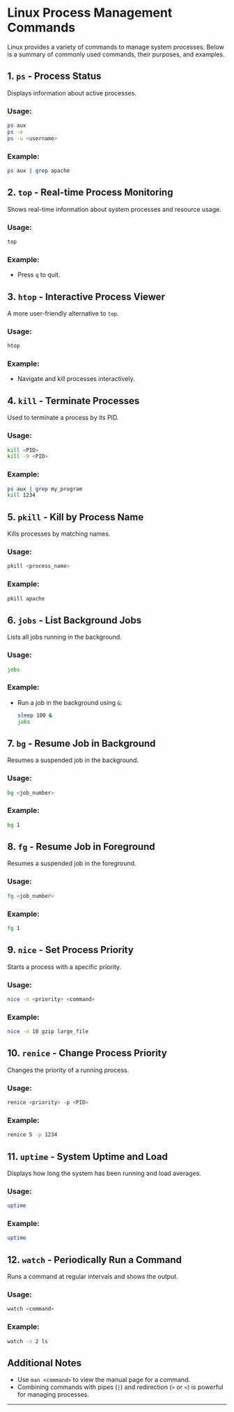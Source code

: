 
# Linux Process Management Commands

Linux provides a variety of commands to manage system processes. Below is a summary of commonly used commands, their purposes, and examples.

## 1. `ps` - Process Status
Displays information about active processes.

### Usage:
```bash
ps aux
ps -e
ps -u <username>
```

### Example:
```bash
ps aux | grep apache
```

## 2. `top` - Real-time Process Monitoring
Shows real-time information about system processes and resource usage.

### Usage:
```bash
top
```

### Example:
- Press `q` to quit.

## 3. `htop` - Interactive Process Viewer
A more user-friendly alternative to `top`.

### Usage:
```bash
htop
```

### Example:
- Navigate and kill processes interactively.

## 4. `kill` - Terminate Processes
Used to terminate a process by its PID.

### Usage:
```bash
kill <PID>
kill -9 <PID>
```

### Example:
```bash
ps aux | grep my_program
kill 1234
```

## 5. `pkill` - Kill by Process Name
Kills processes by matching names.

### Usage:
```bash
pkill <process_name>
```

### Example:
```bash
pkill apache
```

## 6. `jobs` - List Background Jobs
Lists all jobs running in the background.

### Usage:
```bash
jobs
```

### Example:
- Run a job in the background using `&`:  
  ```bash
  sleep 100 &
  jobs
  ```

## 7. `bg` - Resume Job in Background
Resumes a suspended job in the background.

### Usage:
```bash
bg <job_number>
```

### Example:
```bash
bg 1
```

## 8. `fg` - Resume Job in Foreground
Resumes a suspended job in the foreground.

### Usage:
```bash
fg <job_number>
```

### Example:
```bash
fg 1
```

## 9. `nice` - Set Process Priority
Starts a process with a specific priority.

### Usage:
```bash
nice -n <priority> <command>
```

### Example:
```bash
nice -n 10 gzip large_file
```

## 10. `renice` - Change Process Priority
Changes the priority of a running process.

### Usage:
```bash
renice <priority> -p <PID>
```

### Example:
```bash
renice 5 -p 1234
```

## 11. `uptime` - System Uptime and Load
Displays how long the system has been running and load averages.

### Usage:
```bash
uptime
```

### Example:
```bash
uptime
```

## 12. `watch` - Periodically Run a Command
Runs a command at regular intervals and shows the output.

### Usage:
```bash
watch <command>
```

### Example:
```bash
watch -n 2 ls
```

## Additional Notes
- Use `man <command>` to view the manual page for a command.
- Combining commands with pipes (`|`) and redirection (`>` or `<`) is powerful for managing processes.

---
